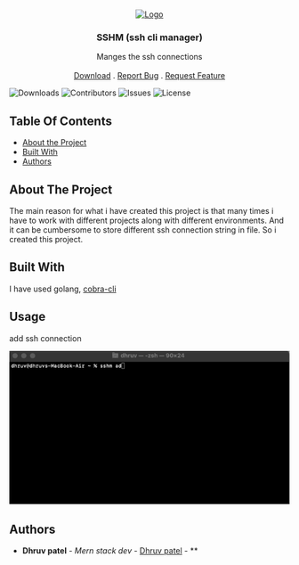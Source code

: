 <br/>
<p align="center">
  <a href="https://github.com/dhruv160410116084/sshm">
    <img src="https://edan-power.s3.amazonaws.com/9fw3z7489368zktck8-1679830761460.png" alt="Logo" width="60" height="60">
  </a>

  <h3 align="center">SSHM (ssh cli manager)</h3>

  <p align="center">
    Manges the ssh connections
    <br/>
    <br/>
    <a href="https://github.com/dhruv160410116084/sshm">Download</a>
    .
    <a href="https://github.com/dhruv160410116084/sshm/issues">Report Bug</a>
    .
    <a href="https://github.com/dhruv160410116084/sshm/issues">Request Feature</a>
  </p>
</p>

![Downloads](https://img.shields.io/github/downloads/dhruv160410116084/sshm/total) ![Contributors](https://img.shields.io/github/contributors/dhruv160410116084/sshm?color=dark-green) ![Issues](https://img.shields.io/github/issues/dhruv160410116084/sshm) ![License](https://img.shields.io/github/license/dhruv160410116084/sshm) 

## Table Of Contents

* [About the Project](#about-the-project)
* [Built With](#built-with)
* [Authors](#authors)

## About The Project

The main reason for what i have created this project is that many times i have to work with different projects along with different environments. And it can be cumbersome to store different ssh connection string in file. So i created this project.

## Built With

I have used golang, <a href="https://github.com/spf13/cobra-cli"> cobra-cli </a>

## Usage
 add ssh connection
 
 ![](https://github.com/dhruv160410116084/sshm/blob/master/docs/sshm-add.gif)
 
## Authors

* **Dhruv patel** - *Mern stack dev* - [Dhruv patel](https://githuhttps://github.com/dhruv160410116084b.com/ShaanCoding/) - **
